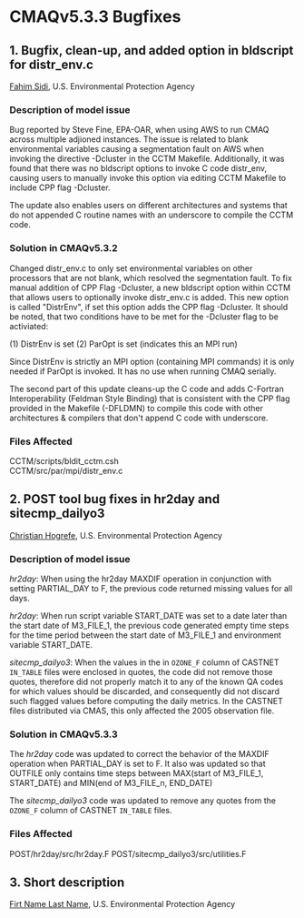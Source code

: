 # CMAQv5.3.3 Bugfixes

## 1. Bugfix, clean-up, and added option in bldscript for distr_env.c
[Fahim Sidi](mailto:sidi.fahim@epa.gov), U.S. Environmental Protection Agency

### Description of model issue

Bug reported by Steve Fine, EPA-OAR, when using AWS to run CMAQ across multiple adjioned instances. The issue is related to blank environmental variables causing a segmentation fault on AWS when invoking the directive -Dcluster in the CCTM Makefile. Additionally, it was found that there was no bldscript options to invoke C code distr_env, causing users to manually invoke this option via editing CCTM Makefile to include CPP flag -Dcluster. 

The update also enables users on different architectures and systems that do not appended C routine names with an underscore to compile the CCTM code.

### Solution in CMAQv5.3.2

Changed distr_env.c to only set environmental variables on other processors that are not blank, which resolved the segmentation fault. To fix manual addition of CPP Flag -Dcluster, a new bldscript option within CCTM that allows users to optionally invoke distr_env.c is added. This new option is called "DistrEnv", if set this option adds the CPP flag -Dcluster. It should be noted, that two conditions have to be met for the -Dcluster flag to be activiated:

(1) DistrEnv is set
(2) ParOpt is set (indicates this an MPI run)

Since DistrEnv is strictly an MPI option (containing MPI commands) it is only needed if ParOpt is invoked. It has no use when running CMAQ serially.

The second part of this update cleans-up the C code and adds C-Fortran Interoperability (Feldman Style Binding) that is consistent with the CPP flag provided in the Makefile (-DFLDMN) to compile this code with other architectures & compilers that don't append C code with underscore.  

### Files Affected 
CCTM/scripts/bldit_cctm.csh<br>
CCTM/src/par/mpi/distr_env.c

## 2. POST tool bug fixes in hr2day and sitecmp_dailyo3
[Christian Hogrefe](mailto:hogrefe.christian@epa.gov), U.S. Environmental Protection Agency

### Description of model issue

*hr2day*: When using the hr2day MAXDIF operation in conjunction with setting PARTIAL_DAY to F, the previous code returned missing values for all days.

*hr2day*: When run script variable START_DATE was set to a date later than the start date of M3_FILE_1, the previous code generated empty time steps for the time period between the start date of M3_FILE_1 and environment variable START_DATE. 

*sitecmp_dailyo3*: When the values in the in `OZONE_F` column of CASTNET `IN_TABLE` files were enclosed in quotes, the code did not remove those quotes, therefore  did not properly match it to any of the known QA codes for which values should be discarded, and consequently did not discard such flagged values before computing the daily metrics. In the CASTNET files distributed via CMAS, this only affected the 2005 observation file.

### Solution in CMAQv5.3.3

The *hr2day* code was updated to correct the behavior of the MAXDIF operation when PARTIAL_DAY is set to F. It also was updated so that OUTFILE only contains time steps between MAX(start of M3_FILE_1, START_DATE) and MIN(end of M3_FILE_n, END_DATE)
 
The *sitecmp_dailyo3* code was updated to remove any quotes from the `OZONE_F` column of CASTNET `IN_TABLE` files. 

### Files Affected 

POST/hr2day/src/hr2day.F
POST/sitecmp_dailyo3/src/utilities.F

## 3. Short description
[Firt Name Last Name](mailto:last.first@epa.gov), U.S. Environmental Protection Agency
